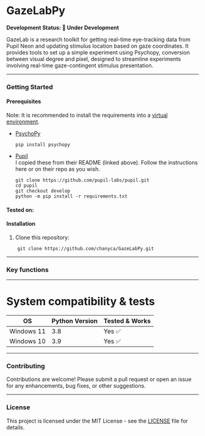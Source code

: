 # GazeLabPy
**Development Status: 🚧 Under Development**  

  
GazeLab is a research toolkit for getting real-time eye-tracking data from Pupil Neon and updating stimulus location based on gaze coordinates. It provides tools to set up a simple experiment using Psychopy, conversion between visual degree and pixel, designed to streamline experiments involving real-time gaze-contingent stimulus presentation.  

---
### Getting Started
#### Prerequisites
Note: It is recommended to install the requirements into a [virtual environment](https://docs.python.org/3/tutorial/venv.html).
- [PsychoPy](https://psychopy.org/?_gl=1*f13w9b*_ga*OTM0MzEyODMzLjE3MzE5NjA2NTA.*_ga_96LHQFPY1F*MTczMTk2MDY1Ni4xLjAuMTczMTk2MDY1Ni4wLjAuMA..)  
  ```
  pip install psychopy
  ```
- [Pupil](https://github.com/pupil-labs/pupil)  
  I copied these from their README (linked above). Follow the instructions here or on their repo as you wish.
  ```
  git clone https://github.com/pupil-labs/pupil.git
  cd pupil
  git checkout develop
  python -m pip install -r requirements.txt
  ```
  
 
#### Tested on:


#### Installation
1. Clone this repository:  
```
    git clone https://github.com/chanyca/GazeLabPy.git
```

---
### Key functions


---
# System compatibility & tests

| **OS**                                 |**Python Version** | **Tested & Works**        |
|----------------------------------------|-------------------|---------------------------|
| Windows 11                             | 3.8               | Yes ✅                   |
| Windows 10                             | 3.9               | Yes ✅                   |

---
### Contributing
Contributions are welcome! Please submit a pull request or open an issue for any enhancements, bug fixes, or other suggestions.

---
### License
This project is licensed under the MIT License - see the [LICENSE](LICENSE) file for details.
